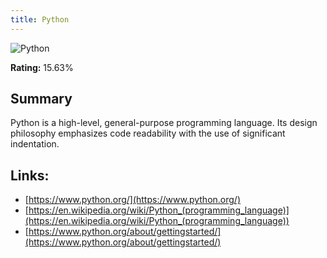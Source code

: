```yaml
---
title: Python
---
```


![Python](https://www.tiobe.com/wp-content/themes/tiobe/tiobe-index/images/Python.png)

**Rating:** 15.63%

## Summary

Python is a high-level, general-purpose programming language. Its design philosophy emphasizes code readability with the use of significant indentation.

## Links:

- [https://www.python.org/](https://www.python.org/)
- [https://en.wikipedia.org/wiki/Python_(programming_language)](https://en.wikipedia.org/wiki/Python_(programming_language))
- [https://www.python.org/about/gettingstarted/](https://www.python.org/about/gettingstarted/)
